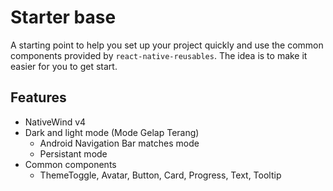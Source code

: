 # Starter base

A starting point to help you set up your project quickly and use the common components provided by `react-native-reusables`. The idea is to make it easier for you to get start.

## Features

- NativeWind v4
- Dark and light mode (Mode Gelap Terang)
    - Android Navigation Bar matches mode
    - Persistant mode
- Common components
    - ThemeToggle, Avatar, Button, Card, Progress, Text, Tooltip

